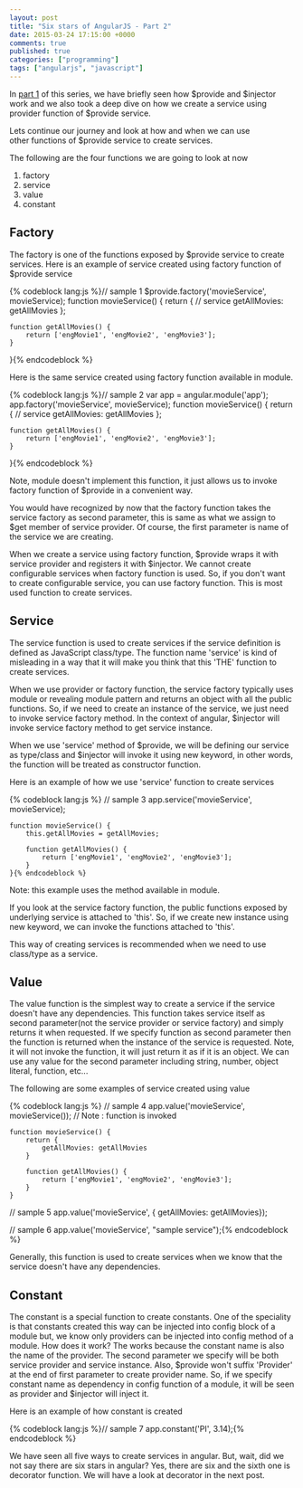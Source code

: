 ```yaml
---
layout: post
title: "Six stars of AngularJS - Part 2"
date: 2015-03-24 17:15:00 +0000
comments: true
published: true
categories: ["programming"]
tags: ["angularjs", "javascript"]
---
```


<p>In <a href="/2015/03/23/six-stars-of-angularjs" target="_blank">part 1</a>&nbsp;of this series, we have briefly seen how $provide and $injector work and we also took a deep dive on how we create a service using provider function of $provide service.</p><!-- more -->
<p>Lets continue our journey and look at how and when we can&nbsp;use other&nbsp;functions of $provide service to create services.</p>
<p>The following are the four&nbsp;functions we are going to look at now</p>
<ol>
<li>factory</li>
<li>service</li>
<li>value</li>
<li>constant</li>
</ol>
<h2>Factory</h2>
<p>The factory is one of the functions exposed by $provide service to create services. Here is an example of service created using factory function of $provide service</p>
{% codeblock lang:js %}// sample 1
$provide.factory('movieService', movieService);
function movieService() {
    return { // service
      getAllMovies: getAllMovies
    };

    function getAllMovies() {
	    return ['engMovie1', 'engMovie2', 'engMovie3'];
    }
}{% endcodeblock %}
<p>Here is the same service created using factory function&nbsp;available in module.</p>
{% codeblock lang:js %}// sample 2
var app = angular.module('app');
app.factory('movieService', movieService);
function movieService() {
    return { // service
      getAllMovies: getAllMovies
    };

    function getAllMovies() {
	    return ['engMovie1', 'engMovie2', 'engMovie3'];
    }
}{% endcodeblock %}
<p>Note, module doesn't implement this function, it just allows us to invoke factory function of $provide in a convenient way.</p>
<p>You would have recognized by now that the factory function takes the service factory as second parameter, this is same as what we assign to $get member of service provider. Of course, the first parameter is name of the service we are creating.</p>
<p>When we create a service using factory function, $provide&nbsp;wraps it with service provider and registers it with $injector. We cannot create configurable services when factory function is used. So, if you don't want to create configurable service, you can use factory function. This is most used function to create services.</p>
<h2>Service&nbsp;</h2>
<p>The service function is used to create services if the service definition is defined as JavaScript class/type. The function name 'service' is kind of misleading in a way that it will make you think that this 'THE' function to create services.</p>
<p>When we use provider or factory function, the service factory typically uses module or revealing module pattern and returns an object with all the public functions. So, if we need to create an instance of the service, we just need to invoke service factory method. In the context of angular, $injector will invoke service factory method to get service instance.</p>
<p>When we use 'service' method of $provide, we will be defining our service as type/class and $injector will invoke it using new keyword, in other words, the function will be treated as constructor function.</p>
<p>Here is an example of how we use 'service' function to create services</p>
{% codeblock lang:js %}    // sample 3
    app.service('movieService', movieService);

    function movieService() {
        this.getAllMovies = getAllMovies;

        function getAllMovies() {
            return ['engMovie1', 'engMovie2', 'engMovie3'];
        }
    }{% endcodeblock %}
<p>Note: this example uses the method available in module.</p>
<p>If you look at the service factory function, the public functions exposed by underlying service is attached to 'this'. So, if we create new instance using new keyword, we can invoke the functions attached to 'this'.</p>
<p>This way of creating services is recommended when we need to use class/type as a service.&nbsp;</p>
<h2>Value</h2>
<p>The value function is the simplest way to create a service if the service doesn't have any dependencies. This function takes service itself as second parameter(not the service provider or service factory) and simply returns&nbsp;it when requested. If we specify function as second parameter then the function is returned when the instance of the service is requested. Note, it will not invoke the function, it will just return it as if it is an object. We can use any value for the second parameter including string, number, object literal, function, etc...</p>
<p>The following are some&nbsp;examples of service created using value</p>
{% codeblock lang:js %}    // sample 4 
    app.value('movieService', movieService()); // Note : function is invoked

    function movieService() {
        return {
            getAllMovies: getAllMovies
        }

        function getAllMovies() {
            return ['engMovie1', 'engMovie2', 'engMovie3'];
        }
    }

   // sample 5
   app.value('movieService', { getAllMovies: getAllMovies});

   // sample 6
   app.value('movieService', "sample service");{% endcodeblock %}
<p>Generally, this function is used to create services when we know that the service doesn't have any dependencies.</p>
<h2>Constant</h2>
<p>The constant is a special function to create constants. One of the speciality is that constants created this way can be injected into config block of a module but, we know only providers can be injected into config method of a module. How does it work? The works because the constant name is also the name of the provider. The second parameter we specify will be both service provider and service instance. Also, $provide won't suffix 'Provider' at the end of first parameter to create provider name. So, if we specify constant name as dependency in config function of a module, it will be seen as provider and $injector will inject it.</p>
<p>Here is an example of how constant is created</p>
{% codeblock lang:js %}// sample 7
app.constant('PI', 3.14);{% endcodeblock %}
<p>We have seen all five ways to create services in angular. But, wait, did we not say there are six stars in angular? Yes, there are six and the sixth one is decorator function. We will have a look at decorator in the next post.</p>
